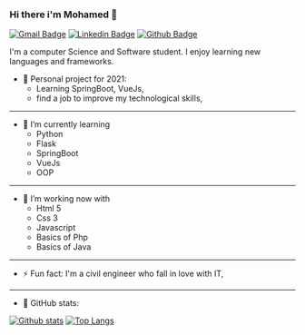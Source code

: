 ### Hi there i'm Mohamed 👋

[![Gmail Badge](https://img.shields.io/badge/-yahyanimohamed92@gmail.com-c14438?style=flat&logo=Gmail&logoColor=white&link=mailto:yahyanimohamed92@gmail.com)](mailto:yahyanimohamed92@gmail.com) 
[![Linkedin Badge](https://img.shields.io/badge/-yahyanimed-0072b1?style=flat&logo=Linkedin&logoColor=white&link=https://www.linkedin.com/in/yahyanimed/)](https://www.linkedin.com/in/yahyanimed/) [![Github Badge](https://img.shields.io/badge/-myahyani-grey?style=flat&logo=github&logoColor=white&link=https://github.com/myahyani/)](https://www.github.com/myahyani/)


I'm a computer Science and Software student. I enjoy learning new languages and frameworks.

- 🔭 Personal project for 2021: 
   + Learning SpringBoot, VueJs,
   + find a job to improve my technological skills,
---
- 🌱 I’m currently learning 
    + Python
    + Flask
    + SpringBoot
    + VueJs
    + OOP
---
- 🤔 I’m working now with
    + Html 5
    + Css 3
    + Javascript
    + Basics of Php
    + Basics of Java
---
- ⚡ Fun fact: I'm a civil engineer who fall in love with IT,
---
+ 🤔 GitHub stats:

[![Github stats](https://github-readme-stats.vercel.app/api?username=myahyani&show_icons=true&include_all_commits=true)](https://github.com/myahyani/github-readme-stats)
[![Top Langs](https://github-readme-stats.vercel.app/api/top-langs/?username=myahyani&layout=compact)](https://github.com/myahyani/github-readme-stats)

